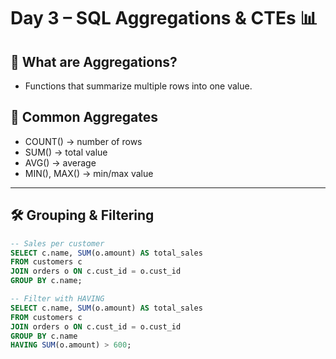# Day 3 – SQL Aggregations & CTEs 📊

## 🌟 What are Aggregations?
- Functions that summarize multiple rows into one value.

## 🔑 Common Aggregates
- COUNT() → number of rows
- SUM() → total value
- AVG() → average
- MIN(), MAX() → min/max value

---

## 🛠️ Grouping & Filtering
```sql
-- Sales per customer
SELECT c.name, SUM(o.amount) AS total_sales
FROM customers c
JOIN orders o ON c.cust_id = o.cust_id
GROUP BY c.name;

-- Filter with HAVING
SELECT c.name, SUM(o.amount) AS total_sales
FROM customers c
JOIN orders o ON c.cust_id = o.cust_id
GROUP BY c.name
HAVING SUM(o.amount) > 600;

